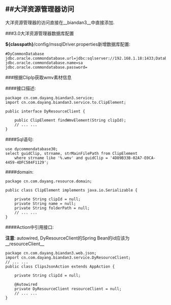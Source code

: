 ##大洋资源管理器访问 
---

大洋资源管理器的访问直接在__biandan3__中直接添加.	


###3.0大洋资源管理器数据库配置

__${classpath}__/config/mssqlDriver.properties新增数据库配置:	

	#DyCommonDatabase
	jdbc.oracle.commondatabase.url=jdbc:sqlserver://192.168.1.18:1433;DatabaseName=dycommondatabase30
	jdbc.oracle.commondatabase.name=sa
	jdbc.oracle.commondatabase.password=


###根据ClipIp获取wmv素材信息		

####接口描述:	

	package cn.com.dayang.biandan3.service;
	import cn.com.dayang.biandan3.service.to.ClipElement;

	public interface DyResourceClient {

		public ClipElement findWmvElement(String clipId);
		// ... ...
	}


####Sql语句:	
	
	use dycommondatabase30;
	select guidClip, strname, strMainFilePath from ClipElement 
		where strname like '%.wmv' and guidClip = '4D89B33B-02A7-E0CA-4459-4DFC584F1129';

####domain:	

	package cn.com.dayang.resource.domain;

	public class ClipElement implements java.io.Serializable {

		private String clipId = null;
		private String name = null;
		private String folderPath = null;
		// ... ...
	}

####Action中引用接口:	

<div class="notice">
<strong>注意</strong>: autowired, DyResourceClient的Spring Bean的id应该为__resourceClient__
</div>

	package cn.com.dayang.biandan3.web.json;
	import cn.com.dayang.biandan3.service.DyResourceClient;
	// ... ...
	public class ClipsJsonAction extends AppAction {
		
		private String clipId = null;

		@Autowired
		private DyResourceClient resourceClient = null;
		// ... ...
	}	



